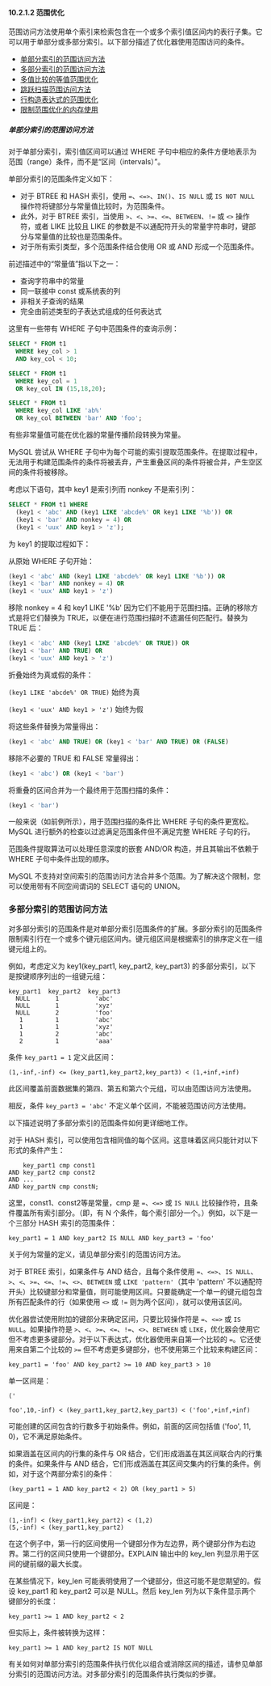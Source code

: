 #### 10.2.1.2 范围优化

范围访问方法使用单个索引来检索包含在一个或多个索引值区间内的表行子集。它可以用于单部分或多部分索引。以下部分描述了优化器使用范围访问的条件。

- [单部分索引的范围访问方法](#单部分索引的范围访问方法)
- [多部分索引的范围访问方法](#多部分索引的范围访问方法)
- [多值比较的等值范围优化](#多值比较的等值范围优化)
- [跳跃扫描范围访问方法](#跳跃扫描范围访问方法)
- [行构造表达式的范围优化](#行构造表达式的范围优化)
- [限制范围优化的内存使用](#限制范围优化的内存使用)

##### 单部分索引的范围访问方法

对于单部分索引，索引值区间可以通过 WHERE 子句中相应的条件方便地表示为范围（range）条件，而不是“区间（intervals）”。

单部分索引的范围条件定义如下：

- 对于 BTREE 和 HASH 索引，使用 `=`、`<=>`、`IN()`、`IS NULL` 或 `IS NOT NULL` 操作符将键部分与常量值比较时，为范围条件。
- 此外，对于 BTREE 索引，当使用 `>`、`<`、`>=`、`<=`、`BETWEEN`、`!=` 或 `<>` 操作符，或者 LIKE 比较且 LIKE 的参数是不以通配符开头的常量字符串时，键部分与常量值的比较也是范围条件。
- 对于所有索引类型，多个范围条件结合使用 OR 或 AND 形成一个范围条件。

前述描述中的“常量值”指以下之一：

- 查询字符串中的常量
- 同一联接中 const 或系统表的列
- 非相关子查询的结果
- 完全由前述类型的子表达式组成的任何表达式

这里有一些带有 WHERE 子句中范围条件的查询示例：

```sql
SELECT * FROM t1
  WHERE key_col > 1
  AND key_col < 10;

SELECT * FROM t1
  WHERE key_col = 1
  OR key_col IN (15,18,20);

SELECT * FROM t1
  WHERE key_col LIKE 'ab%'
  OR key_col BETWEEN 'bar' AND 'foo';
```

有些非常量值可能在优化器的常量传播阶段转换为常量。

MySQL 尝试从 WHERE 子句中为每个可能的索引提取范围条件。在提取过程中，无法用于构建范围条件的条件将被丢弃，产生重叠区间的条件将被合并，产生空区间的条件将被移除。

考虑以下语句，其中 key1 是索引列而 nonkey 不是索引列：

```sql
SELECT * FROM t1 WHERE
  (key1 < 'abc' AND (key1 LIKE 'abcde%' OR key1 LIKE '%b')) OR
  (key1 < 'bar' AND nonkey = 4) OR
  (key1 < 'uux' AND key1 > 'z');
```

为 key1 的提取过程如下：

从原始 WHERE 子句开始：

```sql
(key1 < 'abc' AND (key1 LIKE 'abcde%' OR key1 LIKE '%b')) OR
(key1 < 'bar' AND nonkey = 4) OR
(key1 < 'uux' AND key1 > 'z')
```

移除 nonkey = 4 和 key1 LIKE '%b' 因为它们不能用于范围扫描。正确的移除方式是将它们替换为 TRUE，以便在进行范围扫描时不遗漏任何匹配行。替换为 TRUE 后：

```sql
(key1 < 'abc' AND (key1 LIKE 'abcde%' OR TRUE)) OR
(key1 < 'bar' AND TRUE) OR
(key1 < 'uux' AND key1 > 'z')
```



折叠始终为真或假的条件：

`(key1 LIKE 'abcde%' OR TRUE)` 始终为真

`(key1 < 'uux' AND key1 > 'z')` 始终为假

将这些条件替换为常量得出：

```sql
(key1 < 'abc' AND TRUE) OR (key1 < 'bar' AND TRUE) OR (FALSE)
```

移除不必要的 TRUE 和 FALSE 常量得出：

```sql
(key1 < 'abc') OR (key1 < 'bar')
```

将重叠的区间合并为一个最终用于范围扫描的条件：

```sql
(key1 < 'bar')
```

一般来说（如前例所示），用于范围扫描的条件比 WHERE 子句的条件更宽松。MySQL 进行额外的检查以过滤满足范围条件但不满足完整 WHERE 子句的行。

范围条件提取算法可以处理任意深度的嵌套 AND/OR 构造，并且其输出不依赖于 WHERE 子句中条件出现的顺序。

MySQL 不支持对空间索引的范围访问方法合并多个范围。为了解决这个限制，您可以使用带有不同空间谓词的 SELECT 语句的 UNION。

### 多部分索引的范围访问方法

对多部分索引的范围条件是对单部分索引范围条件的扩展。多部分索引的范围条件限制索引行在一个或多个键元组区间内。键元组区间是根据索引的排序定义在一组键元组上的。

例如，考虑定义为 key1(key_part1, key_part2, key_part3) 的多部分索引，以下是按键顺序列出的一组键元组：

```
key_part1  key_part2  key_part3
  NULL       1          'abc'
  NULL       1          'xyz'
  NULL       2          'foo'
   1         1          'abc'
   1         1          'xyz'
   1         2          'abc'
   2         1          'aaa'
```

条件 `key_part1 = 1` 定义此区间：

```
(1,-inf,-inf) <= (key_part1,key_part2,key_part3) < (1,+inf,+inf)
```

此区间覆盖前面数据集的第四、第五和第六个元组，可以由范围访问方法使用。

相反，条件 `key_part3 = 'abc'` 不定义单个区间，不能被范围访问方法使用。

以下描述说明了多部分索引的范围条件如何更详细地工作。

对于 HASH 索引，可以使用包含相同值的每个区间。这意味着区间只能针对以下形式的条件产生：

```
    key_part1 cmp const1
AND key_part2 cmp const2
AND ...
AND key_partN cmp constN;
```

这里，const1、const2等是常量，cmp 是 `=`、`<=>` 或 `IS NULL` 比较操作符，且条件覆盖所有索引部分。（即，有 N 个条件，每个索引部分一个。）例如，以下是一个三部分 HASH 索引的范围条件：

```
key_part1 = 1 AND key_part2 IS NULL AND key_part3 = 'foo'
```

关于何为常量的定义，请见单部分索引的范围访问方法。

对于 BTREE 索引，如果条件与 AND 结合，且每个条件使用 `=`、`<=>`、`IS NULL`、`>`、`<`、`>=`、`<=`、`!=`、`<>`、`BETWEEN` 或 `LIKE 'pattern'`（其中 'pattern' 不以通配符开头）比较键部分和常量值，则可能使用区间。只要能确定一个单一的键元组包含所有匹配条件的行（如果使用 `<>` 或 `!=` 则为两个区间），就可以使用该区间。

优化器尝试使用附加的键部分来确定区间，只要比较操作符是 `=`、`<=>` 或 `IS NULL`。如果操作符是 `>`、`<`、`>=`、`<=`、`!=`、`<>`、`BETWEEN` 或 `LIKE`，优化器会使用它但不考虑更多键部分。对于以下表达式，优化器使用来自第一个比较的 `=`。它还使用来自第二个比较的 `>=` 但不考虑更多键部分，也不使用第三个比较来构建区间：

```
key_part1 = 'foo' AND key_part2 >= 10 AND key_part3 > 10
```

单一区间是：

```
('

foo',10,-inf) < (key_part1,key_part2,key_part3) < ('foo',+inf,+inf)
```

可能创建的区间包含的行数多于初始条件。例如，前面的区间包括值 ('foo', 11, 0)，它不满足原始条件。

如果涵盖在区间内的行集的条件与 OR 结合，它们形成涵盖在其区间联合内的行集的条件。如果条件与 AND 结合，它们形成涵盖在其区间交集内的行集的条件。例如，对于这个两部分索引的条件：

```
(key_part1 = 1 AND key_part2 < 2) OR (key_part1 > 5)
```

区间是：

```
(1,-inf) < (key_part1,key_part2) < (1,2)
(5,-inf) < (key_part1,key_part2)
```

在这个例子中，第一行的区间使用一个键部分作为左边界，两个键部分作为右边界。第二行的区间只使用一个键部分。EXPLAIN 输出中的 key_len 列显示用于区间的键前缀的最大长度。

在某些情况下，key_len 可能表明使用了一个键部分，但这可能不是您期望的。假设 key_part1 和 key_part2 可以是 NULL。然后 key_len 列为以下条件显示两个键部分的长度：

```
key_part1 >= 1 AND key_part2 < 2
```

但实际上，条件被转换为这样：

```
key_part1 >= 1 AND key_part2 IS NOT NULL
```

有关如何对单部分索引的范围条件执行优化以组合或消除区间的描述，请参见单部分索引的范围访问方法。对多部分索引的范围条件执行类似的步骤。